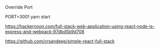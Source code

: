 Override Port

PORT=3001 yarn start

https://hackernoon.com/full-stack-web-application-using-react-node-js-express-and-webpack-97dbd5b9d708

https://github.com/crsandeep/simple-react-full-stack
